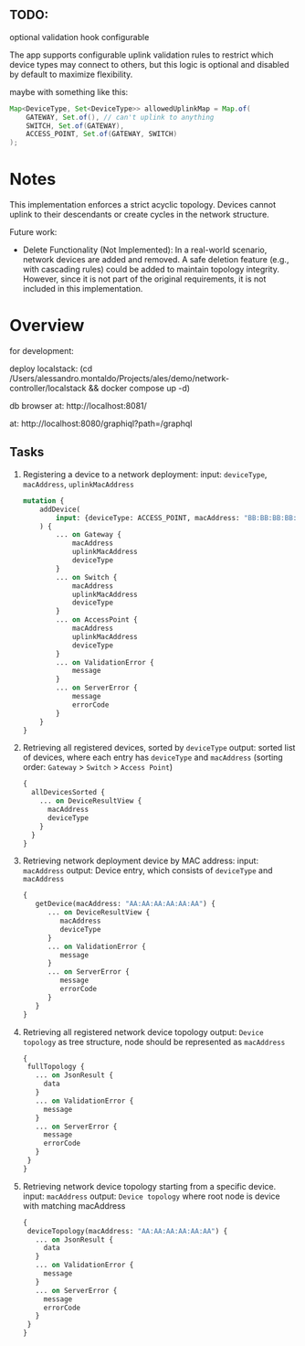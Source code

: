 ## TODO:
optional validation hook configurable

The app supports configurable uplink validation rules to restrict which device types may connect to others, 
but this logic is optional and disabled by default to maximize flexibility.

maybe with something like this:
```java
Map<DeviceType, Set<DeviceType>> allowedUplinkMap = Map.of(
    GATEWAY, Set.of(), // can't uplink to anything
    SWITCH, Set.of(GATEWAY),
    ACCESS_POINT, Set.of(GATEWAY, SWITCH)
);
```

# Notes

This implementation enforces a strict acyclic topology. Devices cannot uplink to their descendants or create cycles in the network structure.

Future work:
- Delete Functionality (Not Implemented):
In a real-world scenario, network devices are added and removed. 
A safe deletion feature (e.g., with cascading rules) could be added to maintain topology integrity. 
However, since it is not part of the original requirements, it is not included in this implementation.


# Overview

for development:

deploy localstack:
(cd /Users/alessandro.montaldo/Projects/ales/demo/network-controller/localstack && docker compose up -d)

db browser at: http://localhost:8081/

at: http://localhost:8080/graphiql?path=/graphql

## Tasks

1. Registering a device to a network deployment:
   input: `deviceType`, `macAddress`, `uplinkMacAddress`
    
    ```graphql
    mutation {
        addDevice(
            input: {deviceType: ACCESS_POINT, macAddress: "BB:BB:BB:BB:BB:BB", uplinkMacAddress: "AA:AA:AA:AA:AA:AA"}
        ) {
            ... on Gateway {
                macAddress
                uplinkMacAddress
                deviceType
            }
            ... on Switch {
                macAddress
                uplinkMacAddress
                deviceType
            }
            ... on AccessPoint {
                macAddress
                uplinkMacAddress
                deviceType
            }
            ... on ValidationError {
                message
            }
            ... on ServerError {
                message
                errorCode
            }
        }
    }
    ```

2. Retrieving all registered devices, sorted by `deviceType`
   output: sorted list of devices, where each entry has `deviceType` and `macAddress` 
   (sorting order: `Gateway` > `Switch` > `Access Point`)

   ```graphql
   {
     allDevicesSorted {
       ... on DeviceResultView {
         macAddress
         deviceType
       }
     }
   }
   ```

3. Retrieving network deployment device by MAC address:
   input: `macAddress`
   output: Device entry, which consists of `deviceType` and `macAddress`
    
   ```graphql
   {
      getDevice(macAddress: "AA:AA:AA:AA:AA:AA") {
         ... on DeviceResultView {
            macAddress
            deviceType
         }
         ... on ValidationError {
            message
         }
         ... on ServerError {
            message
            errorCode
         }
      }
   }
    ```

4. Retrieving all registered network device topology
   output: `Device topology` as tree structure, node should be represented as `macAddress`

    ```graphql
   {
     fullTopology {
       ... on JsonResult {
         data
       }
       ... on ValidationError {
         message
       }
       ... on ServerError {
         message
         errorCode
       }
     }
   }
    ```

5. Retrieving network device topology starting from a specific device.
   input: `macAddress`
   output: `Device topology` where root node is device with matching macAddress 

    ```graphql
   {
     deviceTopology(macAddress: "AA:AA:AA:AA:AA:AA") {
       ... on JsonResult {
         data
       }
       ... on ValidationError {
         message
       }
       ... on ServerError {
         message
         errorCode
       }
     }
   }
    ```

